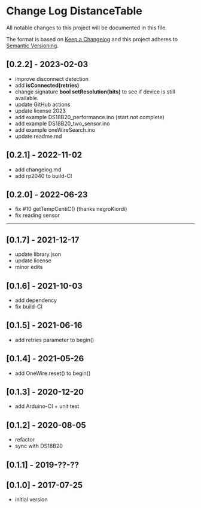 # Change Log DistanceTable

All notable changes to this project will be documented in this file.

The format is based on [Keep a Changelog](http://keepachangelog.com/)
and this project adheres to [Semantic Versioning](http://semver.org/).


## [0.2.2] - 2023-02-03
- improve disconnect detection
- add **isConnected(retries)**
- change signature **bool setResolution(bits)** to see if device is still available.
- update GitHub actions
- update license 2023
- add example DS18B20_performance.ino (start not complete)
- add example DS18B20_two_sensor.ino
- add example oneWireSearch.ino
- update readme.md


## [0.2.1] - 2022-11-02
- add changelog.md
- add rp2040 to build-CI

## [0.2.0] - 2022-06-23
- fix #10 getTempCentiC() (thanks negroKiordi)
- fix reading sensor

----

## [0.1.7] - 2021-12-17
- update library.json
- update license
- minor edits

## [0.1.6] - 2021-10-03
- add dependency
- fix build-CI

## [0.1.5] - 2021-06-16
- add retries parameter to begin()

## [0.1.4] - 2021-05-26
- add OneWire.reset() to begin()


## [0.1.3] - 2020-12-20
- add Arduino-CI + unit test

## [0.1.2] - 2020-08-05
- refactor
- sync with DS18B20

## [0.1.1] - 2019-??-??

## [0.1.0] - 2017-07-25
- initial version



